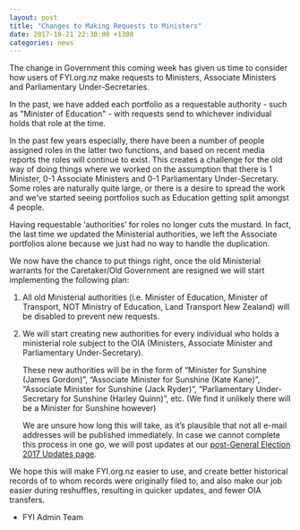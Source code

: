 ```yaml
---
layout: post
title: "Changes to Making Requests to Ministers"
date: 2017-10-21 22:30:00 +1300
categories: news
---
```


The change in Government this coming week has given us time to consider how users of FYI.org.nz make requests to Ministers, Associate Ministers and Parliamentary Under-Secretaries.

In the past, we have added each portfolio as a requestable authority - such as "Minister of Education" - with requests send to whichever individual holds that role at the time.

In the past few years especially, there have been a number of people assigned roles in the latter two functions, and based on recent media reports the roles will continue to exist.  This creates a challenge for the old way of doing things where we worked on the assumption that there is 1 Minister, 0-1 Associate Ministers and 0-1 Parliamentary Under-Secretary.  Some roles are naturally quite large, or there is a desire to spread the work and we’ve started seeing portfolios such as Education getting split amongst 4 people.

Having requestable ‘authorities’ for roles no longer cuts the mustard.  In fact, the last time we updated the Ministerial authorities, we left the Associate portfolios alone because we just had no way to handle the duplication.

We now have the chance to put things right, once the old Ministerial warrants for the Caretaker/Old Government are resigned we will start implementing the following plan:

1.  All old Ministerial authorities (i.e. Minister of Education, Minister of Transport, NOT Ministry of Education, Land Transport New Zealand) will be disabled to prevent new requests.
2.  We will start creating new authorities for every individual who holds a ministerial role subject to the OIA (Ministers, Associate Minister and Parliamentary Under-Secretary).

    These new authorities will be in the form of “Minister for Sunshine (James Gordon)”, “Associate Minister for Sunshine (Kate Kane)”, “Associate Minister for Sunshine (Jack Ryder)”, “Parliamentary Under-Secretary for Sunshine (Harley Quinn)”, etc.  (We find it unlikely there will be a Minister for Sunshine however)

    We are unsure how long this will take, as it’s plausible that not all e-mail addresses will be published immediately.  In case we cannot complete this process in one go, we will post updates at our [post-General Election 2017 Updates page](/election-2017/).

We hope this will make FYI.org.nz easier to use, and create better historical records of to whom records were originally filed to, and also make our job easier during reshuffles, resulting in quicker updates, and fewer OIA transfers.

- FYI Admin Team
